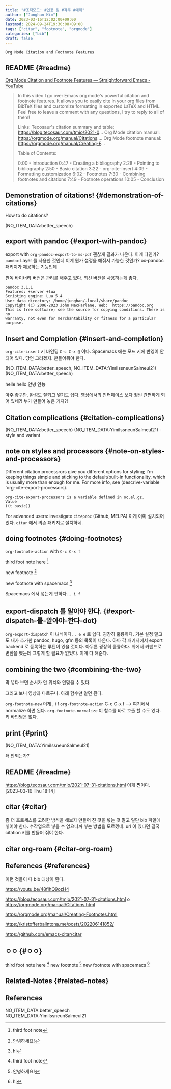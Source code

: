 ```yaml
---
title: "#조직모드: #인용 및 #각주 #예제"
author: ["Junghan Kim"]
date: 2023-03-16T12:02:00+09:00
lastmod: 2024-09-24T19:30:08+09:00
tags: ["citar", "footnote", "orgmode"]
categories: ["bib"]
draft: false
---
```


```text
Org Mode Citation and Footnote Features
```


## README {#readme}

[Org Mode Citation and Footnote Features — Straightforward Emacs - YouTube](https://youtu.be/48fIhQ9ozH4)

> In this video I go over Emacs org mode's powerful citation and footnote features. It allows you to easily cite in your org files from BibTeX files and customize formatting in exported LaTeX and HTML. Feel free to leave a comment with any questions, I try to reply to all of them!
>
> Links: Tecosaur's citation summary and table: <https://blog.tecosaur.com/tmio/2021-0>... Org Mode citation manual: <https://orgmode.org/manual/Citations>.... Org Mode footnote manual: <https://orgmode.org/manual/Creating-F>...
>
> Table of Contents:
>
> 0:00 - Introduction 0:47 - Creating a bibliography 2:28 - Pointing to bibliography 2:50 - Basic citation 3:22 - org-cite-insert 4:09 - Formatting customization 6:02 - Footnotes 7:30 - Combining footnotes and citations 7:49 - Footnote operations 10:05 - Conclusion


## Demonstration of citations! {#demonstration-of-citations}

How to do citations?

(NO_ITEM_DATA:better_speech)


## export with pandoc {#export-with-pandoc}

export with `org-pandoc-export-to-ms-pdf` 괜찮게 결과가 나온다. 이게 다인가? `pandoc` Layer 를 사용한 것인데 이게 뭔가 설정을 해줘서 가능한 것인가? ox-pandoc 패키지가 제공하는 기능인데

판독 바이너리 버전은 관리를 해주고 있다. 최신 버전을 사용하는게 좋다.

```text
pandoc 3.1.1
Features: +server +lua
Scripting engine: Lua 5.4
User data directory: /home/junghan/.local/share/pandoc
Copyright (C) 2006-2023 John MacFarlane. Web:  https://pandoc.org
This is free software; see the source for copying conditions. There is no
warranty, not even for merchantability or fitness for a particular purpose.
```


## Insert and Completion {#insert-and-completion}

`org-cite-insert` 키 바인딩 `C-c C-x @` 이다. Spacemacs 에는 모드 키에 반영이 안되어 있다. 당연 그러겠지. 만들어줘야 한다.

(NO_ITEM_DATA:better_speech, NO_ITEM_DATA:YimiIssneunSalmeul21) (NO_ITEM_DATA:better_speech)

helle hello 안녕 안뇽

아주 좋구만. 완성도 잘되고 넣기도 쉽다. 영상에서의 인터페이스 보다 훨씬 간편하게 되어 있네?! 누가 만들어 놓은 거지?!


## Citation complications {#citation-complications}

(NO_ITEM_DATA:better_speech) (NO_ITEM_DATA:YimiIssneunSalmeul21) - style and variant


## note on styles and processors {#note-on-styles-and-processors}

Different citation processrors give you different options for styling; I'm keeping things simple and sticking to the default/built-in functionality, which is usually more than enough for me. For more info, see (descrive-variable 'org-cite-export-processors).

```text
org-cite-export-processors is a variable defined in oc.el.gz.
Value
((t basic))
```

For advanced users: investigate `citeproc` (Github, MELPA) 이게 이미 설치되어 있다. `citar` 에서 의존 패키지로 설치하네.


## doing footnotes {#doing-footnotes}

`org-footnote-action` with `C-c C-x f`

third foot note here&nbsp;[^fn:1]

new footnote&nbsp;[^fn:2]

new footnote with spacemacs&nbsp;[^fn:3]

Spacemacs 에서 넣는게 편하다. `, i f`


## export-dispatch 를 알아야 한다. {#export-dispatch-를-알아야-한다-dot}

`org-export-dispatch` 이 녀석이다. `, e e` 로 쉽다. 굉장히 훌륭하다. 기본 설정 말고도 내가 추가한 pandoc, hugo, gfm 등의 목록이 나온다. 아마 각 패키지에서 export backend 로 등록하는 루틴이 있을 것이다. 아무튼 굉장히 훌륭하다. 위에서 커맨드로 변환을 했는데 그렇게 할 필요가 없었다. 이게 다 해준다.


## combining the two {#combining-the-two}

막 넣다 보면 순서가 안 위치와 안맞을 수 있다.

그러고 보니 영상과 다르구나. 아래 함수만 알면 된다.

`org-footnote-new` 이게 , i f `org-footnote-action` C-c C-x f --&gt; 여기에서 normalize 하면 된다. `org-footnote-normalize` 이 함수를 바로 호출 할 수도 있다. 키 바인딩은 없다.


## print {#print}

(NO_ITEM_DATA:YimiIssneunSalmeul21)

왜 안되는가?


## README {#readme}

<https://blog.tecosaur.com/tmio/2021-07-31-citations.html> 이게 찐이다. <span class="timestamp-wrapper"><span class="timestamp">[2023-03-16 Thu 18:14]</span></span>


## citar {#citar}

좀 더 프로세스를 고려한 방식을 해보자 만들어 진 것을 넣는 것 말고 일단 bib 파일에 넣어야 한다. 수작업으로 넣을 수 없으니까 넣는 방법을 모르겠네. url 이 있다면 결국 citation 키를 만들어 줘야 한다.


## citar org-roam {#citar-org-roam}


## References {#references}

이런 것들이 다 bib 대상이 된다.

<https://youtu.be/48fIhQ9ozH4>

<https://blog.tecosaur.com/tmio/2021-07-31-citations.html> o <https://orgmode.org/manual/Citations.html>

<https://orgmode.org/manual/Creating-Footnotes.html>

<https://kristofferbalintona.me/posts/202206141852/>

<https://github.com/emacs-citar/citar>


## ㅇㅇ {#ㅇㅇ}

third foot note here&nbsp;[^fn:1] new footnote&nbsp;[^fn:2] new footnote with spacemacs&nbsp;[^fn:3]


## Related-Notes {#related-notes}

## References

<style>.csl-entry{text-indent: -1.5em; margin-left: 1.5em;}</style><div class="csl-bib-body">
  <div class="csl-entry">NO_ITEM_DATA:better_speech</div>
  <div class="csl-entry">NO_ITEM_DATA:YimiIssneunSalmeul21</div>
</div>

[^fn:1]: third foot note
[^fn:2]: 안녕하세요!
[^fn:3]: hi
